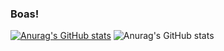 ### Boas!
[![Anurag's GitHub stats](https://github-readme-stats.vercel.app/api?username=Joao-Ex-Machina)](https://github.com/anuraghazra/github-readme-stats)
![Anurag's GitHub stats](https://github-readme-stats.vercel.app/api?username=Joao-Ex-Machina&show_icons=true&theme=dark)
